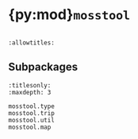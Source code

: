 # {py:mod}`mosstool`

```{py:module} mosstool
```

```{autodoc2-docstring} mosstool
:allowtitles:
```

## Subpackages

```{toctree}
:titlesonly:
:maxdepth: 3

mosstool.type
mosstool.trip
mosstool.util
mosstool.map
```
